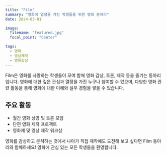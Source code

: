 ```yaml
---
title: "Film"
summary: "영화에 열정을 가진 학생들을 위한 영화 동아리"
date: 2024-03-01

image:
  filename: "featured.jpg"
  focal_point: "Center"

tags:
  - 영화
  - 영상제작
  - 영화감상
---
```


Film은 영화를 사랑하는 학생들이 모여 함께 영화 감상, 토론, 제작 등을 즐기는 동아리입니다. 영화에 대한 깊은 관심과 열정을 가진 누구나 참여할 수 있으며, 다양한 영화 관련 활동을 통해 영화에 대한 이해와 실무 경험을 쌓을 수 있습니다.

## 주요 활동
- 월간 영화 상영 및 토론 모임
- 단편 영화 제작 프로젝트
- 영화제 및 영상 제작 워크샵

영화를 감상하고 분석하는 것에서 나아가 직접 제작에도 도전해 보고 싶다면 Film 동아리와 함께하세요! 영화에 관심 있는 모든 학생들을 환영합니다.
